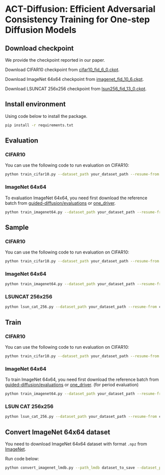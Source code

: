 # ACT-Diffusion: Efficient Adversarial Consistency Training for One-step Diffusion Models

## Download checkpoint

We provide the checkpoint reported in our paper.

Download CIFAR10 checkpoint from [cifar10_fid_6_0.ckpt](https://1drv.ms/u/s!Aqkz6X6nVZGDjJZoqYF6N4-wBe4IZQ?e=RVasXD).

Download ImageNet 64x64 checkpoint from [imagenet_fid_10_6.ckpt](https://1drv.ms/u/s!Aqkz6X6nVZGDjJZpahGmRv_FLxCJsA?e=M5ZAk8).

Download LSUNCAT 256x256 checkpoint from [lsun256_fid_13_0.ckpt](https://1drv.ms/u/s!Aqkz6X6nVZGDke4wSYVa96wAvLqV5w?e=bZg2WR).

## Install environment

Using code below to install the package.

```bash
pip install -r requirements.txt
```

## Evaluation

### CIFAR10

You can use the following code to run evaluation on CIFAR10:

```bash
python train_cifar10.py --dataset_path your_dataset_path --resume-from checkpoint_path --mode eval
```

### ImageNet 64x64

To evaluation ImageNet 64x64, you need first download the reference batch from [guided-diffusion/evaluations](https://github.com/openai/guided-diffusion/tree/main/evaluations) or [one_driver](https://1drv.ms/u/s!Aqkz6X6nVZGDjJgDTh_gfUjmHn3AEA?e=sV0SZc).

```bash
python train_imagenet64.py --dataset_path your_dataset_path --resume-from checkpoint_file --fid_path reference_batch_file --mode eval
```

## Sample

### CIFAR10

You can use the following code to run evaluation on CIFAR10:

```bash
python train_cifar10.py --dataset_path your_dataset_path --resume-from checkpoint_path --mode sample
```

### ImageNet 64x64

```bash
python train_imagenet64.py --dataset_path your_dataset_path --resume-from checkpoint_file --mode sample
```

### LSUNCAT 256x256

```bash
python lsun_cat_256.py --dataset_path your_dataset_path --resume-from checkpoint_file --mode sample
```

## Train

### CIFAR10

You can use the following code to run evaluation on CIFAR10:

```bash
python train_cifar10.py --dataset_path your_dataset_path --resume-from checkpoint_path --mode train --ckpt_path save_path --device gpu_num
```

### ImageNet 64x64

To train ImageNet 64x64, you need first download the reference batch from [guided-diffusion/evaluations](https://github.com/openai/guided-diffusion/tree/main/evaluations) or [one_driver](https://1drv.ms/u/s!Aqkz6X6nVZGDjJgDTh_gfUjmHn3AEA?e=sV0SZc). (for period evaluation)

```bash
python train_imagenet64.py --dataset_path your_dataset_path --resume-from checkpoint_file --mode train --fid_path reference_batch_file --ckpt_path save_path --device gpu_num
```

### LSUN CAT 256x256

```bash
python lsun_cat_256.py --dataset_path your_dataset_path --resume-from checkpoint_file --mode train --fid_path reference_batch_file --ckpt_path save_path --device gpu_num
```

## Convert ImageNet 64x64 dataset

You need to download ImageNet 64x64 dataset with format `.npz` from [ImageNet](https://image-net.org/).

Run code below:

```bash
python convert_imagenet_lmdb.py --path_lmdb dataset_to_save --dataset_path npz_path
```

